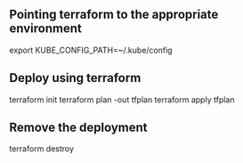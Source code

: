 ## Pointing terraform to the appropriate environment
export KUBE_CONFIG_PATH=~/.kube/config

## Deploy using terraform
terraform init
terraform plan -out tfplan
terraform apply tfplan

## Remove the deployment
terraform destroy
